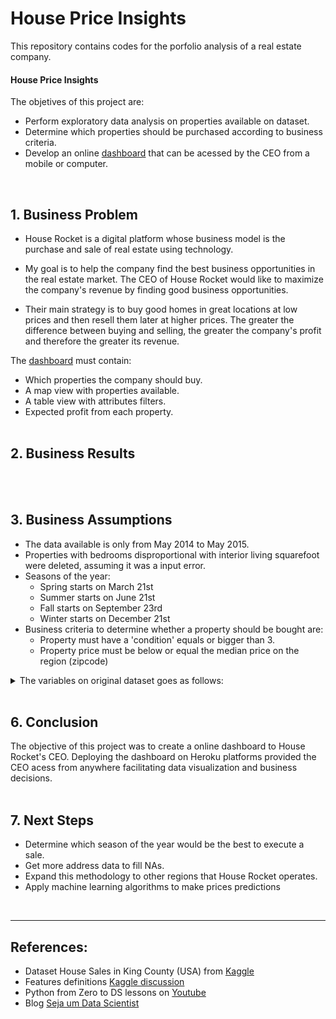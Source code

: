 # House Price Insights

This repository contains codes for the porfolio analysis of a real estate company. <br>

#### House Price Insights
The objetives of this project are:
* Perform exploratory data analysis on properties available on dataset.
* Determine which properties should be purchased according to business criteria.
* Develop an online [dashboard](https://p001-realestate-insights.herokuapp.com/) that can be acessed by the CEO from a mobile or computer.
<br>

## 1. Business Problem
* House Rocket is a digital platform whose business model is the purchase and sale of real estate using technology.
    
 * My goal is to help the company find the best business opportunities in the real estate market. The CEO of House Rocket would like to maximize the company's revenue by finding good business opportunities.
    
 * Their main strategy is to buy good homes in great locations at low prices and then resell them later at higher prices. The greater the difference between buying and selling, the greater the company's profit and therefore the greater its revenue.<br>

The [dashboard](https://kc-house-dashboard.herokuapp.com/) must contain:

   * Which properties the company should buy.
   * A map view with properties available.
   * A table view with attributes filters.
   * Expected profit from each property.<br><br>


<!--<img src="https://user-images.githubusercontent.com/77681284/152690550-fc5b1c2e-6cf6-4bb5-ae7d-0b19b936ac0d.png"/>-->


<!-- <img src="https://user-images.githubusercontent.com/77681284/117519523-439a7900-af7a-11eb-8cf0-4900c78737e4.png" alt="image" width="200" align="right"/>
<img src="https://user-images.githubusercontent.com/77681284/152690450-089c6833-edbe-4eb2-bfa6-261973611e3a.png" alt="dashboard screenshot" width="300"  align="right"/> -->

## 2. Business Results
<!--There are 21,436 available properties. Based on business criteria, 10,707 should be bought by House Rocket resulting on a US$1,2B profit.<br>
Maximum Value Invested: US$4,163,721,410.00<br>
Maximum Value Returned: US$5,412,837,833.00<br>
Maximum Expected Profit: US$1,249,116,423.00<br> 

This results on a 30.0 % gross revenue. -->
<br><br>

## 3. Business Assumptions
* The data available is only from May 2014 to May 2015.
* Properties with bedrooms disproportional with interior living squarefoot were deleted, assuming it was a input error.
* Seasons of the year:<br>
   * Spring starts on March 21st<br>
   * Summer starts on June 21st<br>
   * Fall starts on September 23rd<br>
   * Winter starts on December 21st<br>
* Business criteria to determine whether a property should be bought are:
   * Property must have a 'condition' equals or bigger than 3.
   * Property price must be below or equal the median price on the region (zipcode)

<details><summary>The variables on original dataset goes as follows:</summary><br>

Features | Definition
------------ | -------------
|id | Unique ID for each property available|
|date | Date that the property was available|
|price | Sale price of each property |
|bedrooms | Number of bedrooms|
|bathrooms | Number of bathrooms, where .5 accounts for a room with a toilet but no shower, and .75 or ¾ bath is a bathroom that contains one sink, one toilet and either a shower or a bath.|
|sqft_living | Square footage of the apartments interior living space|
|sqft_lot | Square footage of the land space|
|floors | Number of floors|
|waterfront | A dummy variable for whether the apartment was overlooking the waterfront or not|
|view | An index from 0 to 4 of how good the view of the property was|
|condition | An index from 1 to 5 on the condition of the apartment|
|grade | An index from 1 to 13, where 1-3 falls short of building construction and design, 7 has an average level of construction and design, and 11-13 have a high quality level of construction and design.|
|sqft_above | The square footage of the interior housing space that is above ground level|
|sqft_basement | The square footage of the interior housing space that is below ground level|
|yr_built | The year the property was initially built|
|yr_renovated | The year of the property’s last renovation|
|zipcode | What zipcode area the property is in|
|lat | Lattitude|
|long | Longitude|
|sqft_living15 | The square footage of interior housing living space for the nearest 15 neighbors|
|sqft_lot15 | The square footage of the land lots of the nearest 15 neighbors|
</details>
<!-- 
<details><summary> Variables created during the project development goes as follow:</summary><br>

Variable | Definition
------------ | -------------
| decision | whether a property should be bought |
| median_price_zipcode | median price of zipcode region |
| selling_price_suggestion | 30% more on buying price, if property should be bought |
| expected_profit | difference between buying price and selling price suggestion  |
| dist_fromlake | distance from the center of Evergreen Point Floating Bridge |
| season | season property became available |
| med_autumn | median price from properties available during autumn  |
| med_spring | median price from properties available during spring |
| med_summer | median price from properties available during summer |
| med_winter | median price from properties available during winter |
| season_to_sell | in which season property should be sold | -->
</details>
<br>

## 4. Solution Strategy
1. Understanding the business problem
2. Collecting the data
3. Data Description
4. Data Filtering
5. Feature Engineering
6. Exploratory Data Analysis
7. Insights Conclusion
8. Dashboard deploy on [Heroku](https://kc-house-dashboard.herokuapp.com/)
<br>

## 5. Top 3 Data Insights
<!-- 1. The number of properties built with basements decreased after the 80s.
2. Almost 60% of the properties became available during summer/spring.
3. Properties selected to be bought in a 15km radius from lake correspond to 60% of expected profit. -->
<br>

## 6. Conclusion
The objective of this project was to create a online dashboard to House Rocket's CEO. Deploying the dashboard on Heroku platforms provided the CEO acess from anywhere facilitating data visualization and business decisions.
<br><br>

## 7. Next Steps
* Determine which season of the year would be the best to execute a sale.
* Get more address data to fill NAs.
* Expand this methodology to other regions that House Rocket operates.
* Apply machine learning algorithms to make prices predictions
<br>

---
## References:
* Dataset House Sales in King County (USA) from [Kaggle](https://www.kaggle.com/harlfoxem/housesalesprediction)
* Features definitions [Kaggle discussion](https://www.kaggle.com/harlfoxem/housesalesprediction/discussion/207885)
* Python from Zero to DS lessons on [Youtube](https://www.youtube.com/watch?v=1xXK_z9M6yk&list=PLZlkyCIi8bMprZgBsFopRQMG_Kj1IA1WG&ab_channel=SejaUmDataScientist)
* Blog [Seja um Data Scientist](https://sejaumdatascientist.com/os-5-projetos-de-data-science-que-fara-o-recrutador-olhar-para-voce/)

